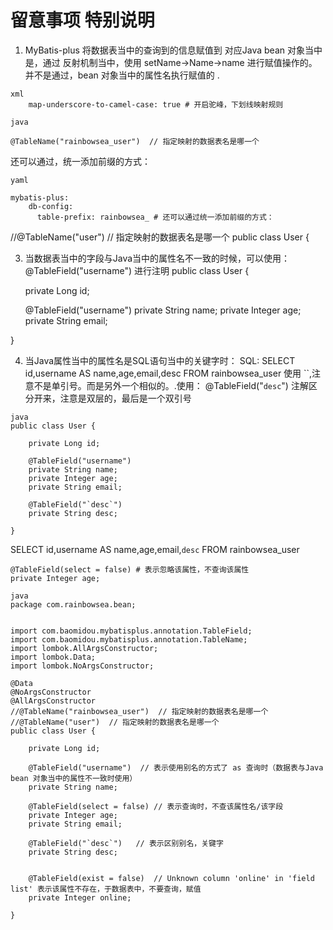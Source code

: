 # 留意事项 特别说明

1. MyBatis-plus 将数据表当中的查询到的信息赋值到 对应Java bean 对象当中是，通过 反射机制当中，使用 setName->Name->name
进行赋值操作的。并不是通过，bean 对象当中的属性名执行赋值的 .



```
xml
    map-underscore-to-camel-case: true # 开启驼峰，下划线映射规则
```


```
java

@TableName("rainbowsea_user")  // 指定映射的数据表名是哪一个
```


还可以通过，统一添加前缀的方式：
```
yaml

mybatis-plus:
    db-config:
      table-prefix: rainbowsea_ # 还可以通过统一添加前缀的方式：
```

//@TableName("user")  // 指定映射的数据表名是哪一个
public class User {



3. 当数据表当中的字段与Java当中的属性名不一致的时候，可以使用：    @TableField("username") 进行注明
   public class User {

   private Long id;

   @TableField("username")
   private String name;
   private Integer age;
   private String email;

}


4. 当Java属性当中的属性名是SQL语句当中的关键字时：
   SQL: SELECT  id,username AS name,age,email,desc  FROM rainbowsea_user
使用 ``,注意不是单引号。而是另外一个相似的。.使用： @TableField("`desc`") 注解区分开来，注意是双层的，最后是一个双引号
```
java
public class User {

    private Long id;

    @TableField("username")
    private String name;
    private Integer age;
    private String email;

    @TableField("`desc`")
    private String desc;

}

```

SELECT id,username AS name,age,email,`desc` FROM rainbowsea_user



    @TableField(select = false) # 表示忽略该属性，不查询该属性 
    private Integer age;


```
java
package com.rainbowsea.bean;


import com.baomidou.mybatisplus.annotation.TableField;
import com.baomidou.mybatisplus.annotation.TableName;
import lombok.AllArgsConstructor;
import lombok.Data;
import lombok.NoArgsConstructor;

@Data
@NoArgsConstructor
@AllArgsConstructor
//@TableName("rainbowsea_user")  // 指定映射的数据表名是哪一个
//@TableName("user")  // 指定映射的数据表名是哪一个
public class User {

    private Long id;

    @TableField("username")  // 表示使用别名的方式了 as 查询时（数据表与Java bean 对象当中的属性不一致时使用）
    private String name;

    @TableField(select = false) // 表示查询时，不查该属性名/该字段
    private Integer age;
    private String email;

    @TableField("`desc`")   // 表示区别别名，关键字
    private String desc;


    @TableField(exist = false)  // Unknown column 'online' in 'field list' 表示该属性不存在，于数据表中，不要查询，赋值
    private Integer online;

}


```